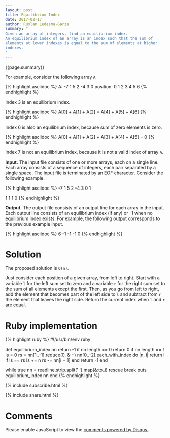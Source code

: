 ```yaml
---
layout: post
title: Equilibrium Index
date: 2017-02-17
author: Ruslan Ledesma-Garza
summary: "
Given an array of integers, find an equilibrium index.
An equilibrium index of an array is an index such that the sum of
elements at lower indexes is equal to the sum of elements at higher
indexes.
"
---
```


{{page.summary}}

For example, consider the following array `A`.

{% highlight asciidoc %}
       A: -7  1  5  2 -4  3  0
position:  0  1  2  3  4  5  6
{% endhighlight %}

Index 3 is an equilibrium index.

{% highlight asciidoc %}
A[0] + A[1] + A[2] = A[4] + A[5] + A[6]
{% endhighlight %}

Index 6 is also an equilibrium index, because sum of zero elements is zero.

{% highlight asciidoc %}
A[0] + A[1] + A[2] + A[3] + A[4] + A[5] = 0
{% endhighlight %}

Index 7 is not an equilibrium index, because it is not a valid index of array `A`.

**Input.**
The input file consists of one or more arrays, each on a single line.
Each array consists of a sequence of integers, each pair separated by
a single space.  The input file is terminated by an EOF
character. Consider the following example.

{% highlight asciidoc %}
-7  1  5  2 -4  3  0
1

1 1
1 0
{% endhighlight %}

**Output.**
The output file consists of an output line for each array in the
input. Each output line consists of an equilibrium index (if any) or
-1 when no equilibrium index exists. For example, the following output
corresponds to the previous example input.

{% highlight asciidoc %}
6
-1
-1
-1
0
{% endhighlight %}

# Solution

The proposed solution is `O(n)`.

Just consider each position of a given array, from left to
right. Start with a variable `l` for the left sum set to zero and a
variable `r` for the right sum set to the sum of all elements except the
first. Then, as you go from left to right, add the element that
becomes part of the left side to `l` and subtract from `r` the element that
leaves the right side. Return the current index when `l` and `r` are equal.

# Ruby implementation

{% highlight ruby %}
#!/usr/bin/env ruby

def equilibrium_index nn
  return -1 if nn.length == 0
  return 0 if nn.length == 1
  ls = 0
  rs = nn[1..-1].reduce(0, &:+)
  nn[0..-2].each_with_index do |n, i|
    return i if ls == rs
    ls += n
    rs -= nn[i + 1]
  end
  return -1
end

while true
  nn = readline.strip.split(' ').map(&:to_i) rescue break
  puts equilibrium_index nn
end
{% endhighlight %}

{% include subscribe.html %}

{% include share.html %}

# Comments

<div id="disqus_thread"></div>
<script>
    /**
     *  RECOMMENDED CONFIGURATION VARIABLES: EDIT AND UNCOMMENT THE SECTION BELOW TO INSERT DYNAMIC VALUES FROM YOUR PLATFORM OR CMS.
     *  LEARN WHY DEFINING THESE VARIABLES IS IMPORTANT: https://disqus.com/admin/universalcode/#configuration-variables
     */
    var disqus_config = function () {
        this.page.url = 'http://ruslanledesma.com/2017/02/17/equilibrium-index.html';  // Replace PAGE_URL with your page's cbanonical URL variable
        this.page.identifier = '2017-02-17-equilibrium-index'; // Replace PAGE_IDENTIFIER with your page's unique identifier variable
    };
    (function() {  // DON'T EDIT BELOW THIS LINE
        var d = document, s = d.createElement('script');

        s.src = '//definecode.disqus.com/embed.js';

        s.setAttribute('data-timestamp', +new Date());
        (d.head || d.body).appendChild(s);
    })();
</script>
<noscript>Please enable JavaScript to view the <a
        href="https://disqus.com/?ref_noscript"
        rel="nofollow">comments powered by Disqus.</a></noscript>
